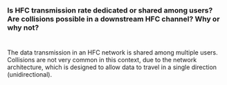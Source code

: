 ### Is HFC transmission rate dedicated or shared among users? Are collisions possible in a downstream HFC channel? Why or why not?

#

The data transmission in an HFC network is shared among multiple users. Collisions are not very common in this context, due to the network architecture, which is designed to allow data to travel in a single direction (unidirectional).
